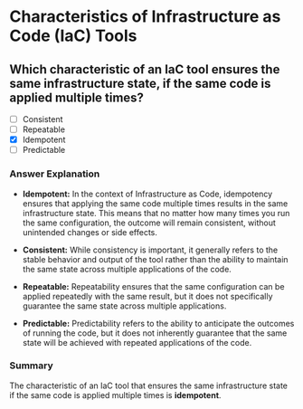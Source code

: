# Characteristics of Infrastructure as Code (IaC) Tools

## Which characteristic of an IaC tool ensures the same infrastructure state, if the same code is applied multiple times?

- [ ] Consistent
- [ ] Repeatable
- [x] Idempotent
- [ ] Predictable

### Answer Explanation

- **Idempotent:** In the context of Infrastructure as Code, idempotency ensures that applying the same code multiple times results in the same infrastructure state. This means that no matter how many times you run the same configuration, the outcome will remain consistent, without unintended changes or side effects.

- **Consistent:** While consistency is important, it generally refers to the stable behavior and output of the tool rather than the ability to maintain the same state across multiple applications of the code.

- **Repeatable:** Repeatability ensures that the same configuration can be applied repeatedly with the same result, but it does not specifically guarantee the same state across multiple applications.

- **Predictable:** Predictability refers to the ability to anticipate the outcomes of running the code, but it does not inherently guarantee that the same state will be achieved with repeated applications of the code.

### Summary

The characteristic of an IaC tool that ensures the same infrastructure state if the same code is applied multiple times is **idempotent**.
